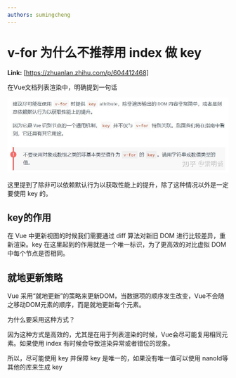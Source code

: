 ```yaml
---
authors: sumingcheng
---
```

# v-for 为什么不推荐用 index 做 key



 **Link:** [https://zhuanlan.zhihu.com/p/604412468]



在Vue文档列表渲染中，明确提到一句话

![7587e7639680690776b021fc66f73da4](../image/7587e7639680690776b021fc66f73da4.jpg)

这里提到了除非可以依赖默认行为以获取性能上的提升，除了这种情况以外是一定要使用 key 的。

## key的作用  

在 Vue 中更新视图的时候我们需要通过 diff 算法对新旧 DOM 进行比较差异，重新渲染。key 在这里起到的作用就是一个唯一标识，为了更高效的对比虚拟 DOM 中每个节点是否相同。

## 就地更新策略  

Vue 采用“就地更新”的策略来更新DOM，当数据项的顺序发生改变，Vue不会随之移动DOM元素的顺序，而是就地更新每个元素。

为什么要采用这种方式？

因为这种方式是高效的，尤其是在用于列表渲染的时候，Vue会尽可能复用相同元素。如果使用 index 有时候会导致渲染异常或者错位的现象。

所以，尽可能使用 key 并保障 key 是唯一的，如果没有唯一值可以使用 nanoId等其他的库来生成 key

